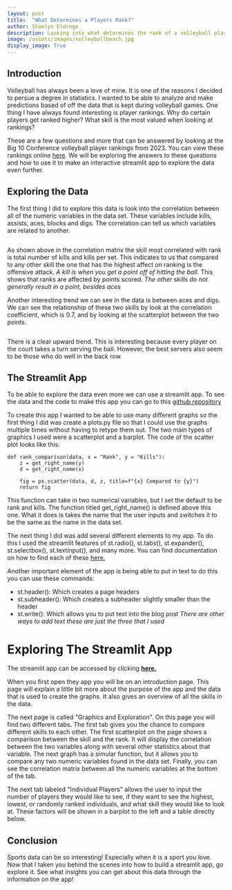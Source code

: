 ```yaml
---
layout: post
title:  "What Determines a Players Rank?"
author: Shaelyn Eldrege
description: Looking into what determines the rank of a volleyball player in the Big 10 Conference using data from the 2023 colleigate season and creating a streamlit app.
image: /assets/images/volleyballbeach.jpg
display_image: True
---
```


## Introduction

Volleyball has always been a love of mine. It is one of the reasons I decided to persue a degree in statistics. I wanted to be able to analyze and make predictions based of off the data that is kept during volleyball games. One thing I have always found interesting is player rankings. Why do certain players get ranked higher? What skill is the most valued when looking at rankings?

These are a few questions and more that can be answered by looking at the Big 10 Conference volleyball player rankings from 2023. You can view these rankings online <a href="https://bigten.org/wvb/stats/" target="_blank">here</a>. We will be exploring the answers to these questions and how to use it to make an interactive streamlit app to explore the data even further.


## Exploring the Data

The first thing I did to explore this data is look into the correlation between all of the numeric variables in the data set. These variables include kills, assists, aces, blocks and digs. The correlation can tell us which variables are related to another.

<img src="{{site.url}}/{{site.baseurl}}/assets/images/correlationmatrix.png" alt="" style="display: block; margin: auto;"/>

As shown above in the correlation matrix the skill most correlated with rank is total number of kills and kills per set. This indicates to us that compared to any other skill the one that has the highest affect on ranking is the offensive attack. *A kill is when you get a point off of hitting the ball.* This shows that ranks are affected by points scored. *The other skills do not generally result in a point, besides aces*

Another interesting trend we can see in the data is between aces and digs. We can see the relationship of these two skills by look at the correlation coefficient, which is 0.7, and by looking at the scatterplot between the two points.

<img src="{{site.url}}/{{site.baseurl}}/assets/images/onlydigsandaces.png" alt="" style="display: block; margin: auto;"/>

There is a clear upward trend. This is interesting because every player on the court takes a turn serving the ball. However, the best servers also seem to be those who do well in the back row.

## The Streamlit App

To be able to explore the data even more we can use a streamlit app. To see the data and the code to make this app you can go to this <a href="https://github.com/shae-sims/volleyballapplication/tree/main" target="_blank">github repository</a>

To create this app I wanted to be able to use many different graphs so the first thing I did was create a plots.py file so that I could use the graphs multiple times without having to retype them out. The two main types of graphics I used were a scatterplot and a barplot. The code of the scatter plot looks like this.

```
def rank_comparison(data, x = "Rank", y = "Kills"):
    z = get_right_name(y)
    d = get_right_name(x)
        
    fig = px.scatter(data, d, z, title=f"{x} Compared to {y}")
    return fig
```

This function can take in two numerical variables, but I set the default to be rank and kills. The function titled get_right_name() is defined above this one. What it does is takes the name that the user inputs and switches it to be the same as the name in the data set. 

The next thing I did was add several different elements to my app. To do this I used the streamlit features of st.radio(), st.tabs(), st.expander(), st.selectbox(), st.textinput(), and many more. You can find documentation on how to find each of these <a href="https://docs.streamlit.io/develop/api-reference" target="_blank">here.</a>

Another important element of the app is being able to put in text to do this you can use these commands:
* st.header(): Which creates a page headers
* st.subheader(): Which creates a subheader slightly smaller than the header
* st.write(): Which allows you to put text into the blog post
*There are other ways to add text these are just the three that I used*

# Exploring The Streamlit App

The streamlit app can be accessed by clicking **<a href="https://volleyballapplication.streamlit.app/" target="_blank">here.</a>**

When you first open they app you will be on an introduction page. This page will explain a little bit more about the purpose of the app and the data that is used to create the graphs. It also gives an overview of all the skills in the data.

The next page is called "Graphics and Exploration". On this page you will find two different tabs. The first tab gives you the chance to compare different skills to each other. The first scatterplot on the page shows a comparison between the skill and the rank. It will display the correlation between the two variables along with several other statistics about that variable. The next graph has a simular function, but it allows you to compare any two numeric variables found in the data set. Finally, you can see the correlation matrix between all the numeric variables at the bottom of the tab.

The next tab labeled "Individual Players" allows the user to input the number of players they would like to see, if they want to see the highest, lowest, or randomly ranked individuals, and what skill they would like to look at. These factors will be shown in a barplot to the left and a table directly below. 

## Conclusion

Sports data can be so interesting! Especially when it is a sport you love. Now that I taken you behind the scenes into how to build a streamlit app, go explore it. See what insights you can get about this data through the information on the app!


